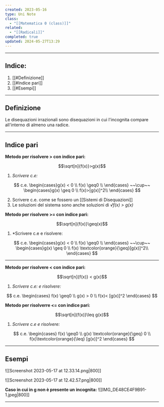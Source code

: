```yaml
---
created: 2023-05-16
type: Uni Note
class:
  - "[[Matematica 0 (class)]]"
related:
  - "[[Radicali]]"
completed: true
updated: 2024-05-27T13:29
---
```


---
## Indice:
1. [[#Definizione]]
2. [[#Indice pari]]
3. [[#Esempi]]

---
## Definizione
Le disequazioni irrazionali sono disequazioni in cui l'incognita compare all'interno di almeno una radice.

---
## Indice pari 
**Metodo per risolvere  > con indice pari:**

$$\sqrt[n]{f(x)}>g(x)$$

1. *Scrivere c.e:*

$$
c.e.
\begin{cases}g(x) < 0  \\
f(x) \geq0 \\
\end{cases}
~~\cup~~
\begin{cases}g(x) \geq 0 \\
 f(x)>[g(x)]^2\\
\end{cases}
$$

2. Scrivere c.e. come se fossero un [[Sistemi di Disequazioni]]
3. Le soluzioni del sistema sono anche soluzioni di *√f(x) > g(x)*

**Metodo per risolvere >= con indice pari:**

$$\sqrt[n]{f(x)}\geq(x)$$
1. *Scrivere c.e e risolvere:

$$
c.e.
\begin{cases}g(x) < 0  \\
f(x) \geq0 \\
\end{cases}
~~\cup~~
\begin{cases}g(x) \geq 0 \\
f(x) \textcolor{orange}{\geq}[g(x)]^2\\
\end{cases}
$$

---
**Metodo per risolvere < con indice pari:**

$$\sqrt[n]{f(x)} < g(x)$$
1. *Scrivere  c.e: e risolvere:*

$$
c.e.
\begin{cases} f(x) \geq0 \\
g(x) > 0 \\
f(x)< [g(x)]^2
\end{cases}
$$

**Metodo per risolverre <= con indice pari:**

$$\sqrt[n]{f(x)}\leq g(x)$$

1. *Scrivere c.e e risolvere:*

$$
c.e.
\begin{cases} f(x) \geq0 \\
g(x) \textcolor{orange}{\geq} 0 \\
f(x)\textcolor{orange}{\leq} [g(x)]^2
\end{cases}
$$

---
## Esempi

![[Screenshot 2023-05-17 at 12.33.14.png|800]]

![[Screenshot 2023-05-17 at 12.42.57.png|800]]

**Caso in cui in g non è presente un incognita:**
![[IMG_DE48CE4F9B91-1.jpeg|800]]

---